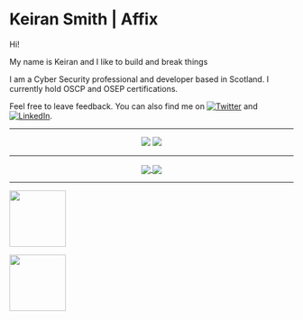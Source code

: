 # Keiran Smith | Affix

Hi!

My name is Keiran and I like to build and break things

I am a Cyber Security professional and developer based in Scotland. I currently hold OSCP and OSEP certifications.

Feel free to leave feedback. You can also find me on [![Twitter][1.2]][1] and [![LinkedIn][2.2]][2].

---

[1.2]: http://i.imgur.com/wWzX9uB.png (twitter icon without padding)
[2.2]: https://raw.githubusercontent.com/MartinHeinz/MartinHeinz/master/linkedin-3-16.png (LinkedIn icon without padding)

[1]: https://twitter.com/cli
[2]: https://linkedin.com/in/affix

<p align="center">
    <a href="https://twitter.com/cli"><img src="https://img.shields.io/twitter/follow/cli?style=for-the-badge&logo=twitter&logoColor=ffffff&labelColor=1a1a1a&color=802000"></a>
    <a href="https://github.com/affix"><img src="https://img.shields.io/github/followers/affix?style=for-the-badge&logo=github&logoColor=ffffff&labelColor=1a1a1a&color=802000"></a>
</p>

---

<p align="center">

<a href="https://github.com/affix/affix">
  <img align="center" src="https://github-readme-stats.vercel.app/api?username=affix&include_all_commits=true&custom_title=affix's+GitHub+Stats&hide=contribs&show_icons=true&line_height=32&count_private=true&title_color=ffffff&text_color=c9cacc&icon_color=b32d00&bg_color=1a1a1a" />
</a>

<a href="https://github.com/affix/affix">
  <img align="center" src="https://github-readme-stats.vercel.app/api/top-langs/?username=affix&hide_title=false&exclude_repo=affix.github.io&langs_count=3&layout=default&hide_border=false&bg_color=1a1a1a&text_color=c9cacc&title_color=ffffff" />
</a>

</p>

---

<p align="center">

<a href="https://www.credly.com/badges/97ab8338-adbb-4b62-b29d-a70427bd126d"><img src="https://images.credly.com/size/340x340/images/5a92a708-1726-41ff-9588-387e3d545e52/ETBD-PEN-300-OSEP-badge.png" height="100px" width="100px"></a>

<a href="https://www.credly.com/badges/f40e345e-02b6-4357-b2f8-16d02035fd51"><img src="https://images.credly.com/size/340x340/images/e3c9ad3c-b142-45ae-bb2b-2f19ff2b742a/PWK-OSCP-badge.png" height="100px" width="100px"></a>

</p>
